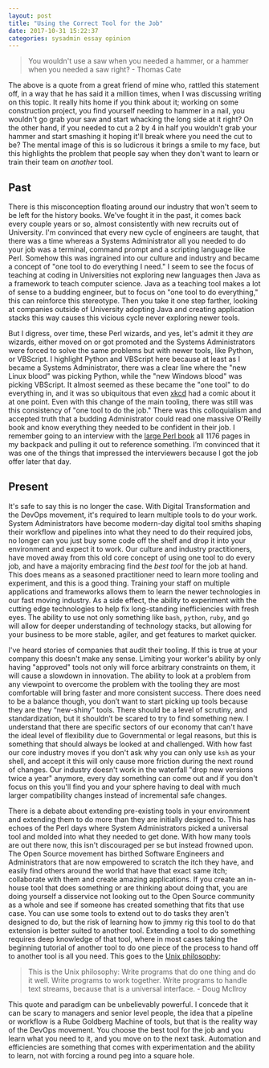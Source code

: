 ```yaml
---
layout: post
title: "Using the Correct Tool for the Job"
date: 2017-10-31 15:22:37
categories: sysadmin essay opinion
---
```


>You wouldn't use a saw when you needed a hammer, or a hammer when you needed a saw right? - Thomas Cate

The above is a quote from a great friend of mine who, rattled this statement off, in a way that he has said it a million times, when I was discussing writing on this topic. It really hits home if you think about it; working on some construction project, you find yourself needing to hammer in a nail, you wouldn't go grab your saw and start whacking the long side at it right? On the other hand, if you needed to cut a 2 by 4 in half you wouldn't grab your hammer and start smashing it hoping it'll break where you need the cut to be? The mental image of this is so ludicrous it brings a smile to my face, but this highlights the problem that people say when they don't want to learn or train their team on _another_ tool.

## Past

There is this misconception floating around our industry that won't seem to be left for the history books. We've fought it in the past, it comes back every couple years or so, almost consistently with new recruits out of University. I'm convinced that every new cycle of engineers are taught, that there was a time whereas a Systems Administrator all you needed to do your job was a terminal, command prompt and a scripting language like Perl. Somehow this was ingrained into our culture and industry and became a concept of "one tool to do everything I need." I seem to see the focus of teaching at coding in Universities not exploring new languages then Java as a framework to teach computer science. Java as a teaching tool makes a lot of sense to a budding engineer, but to focus on "one tool to do everything," this can reinforce this stereotype. Then you take it one step farther, looking at companies outside of University adopting Java and creating application stacks this way causes this vicious cycle never exploring newer tools.

But I digress, over time, these Perl wizards, and yes, let's admit it they _are_ wizards, either moved on or got promoted and the Systems Administrators were forced to solve the same problems but with newer tools, like Python, or VBScript. I highlight Python and VBScript here because at least as I became a Systems Administrator, there was a clear line where the "new Linux blood" was picking Python, while the "new Windows blood" was picking VBScript. It almost seemed as these became the "one tool" to do everything in, and it was so ubiquitous that even [xkcd](https://xkcd.com/353/) had a comic about it at one point. Even with this change of the main tooling, there was still was this consistency of "one tool to do the job." There was this colloquialism and accepted truth that a budding Administrator could read one massive O'Reilly book and know everything they needed to be confident in their job.  I remember going to an interview with the [large Perl book](https://www.amazon.com/Programming-Perl-Unmatched-processing-scripting/dp/0596004923) all 1176 pages in my backpack and pulling it out to reference something. I’m convinced that it was one of the things that impressed the interviewers because I got the job offer later that day.

## Present

It's safe to say this is no longer the case. With Digital Transformation and the DevOps movement, it's required to learn multiple tools to do your work. System Administrators have become modern-day digital tool smiths shaping their workflow and pipelines into what they need to do their required jobs, no longer can you just buy some code off the shelf and drop it into your environment and expect it to work. Our culture and industry practitioners, have moved away from this old core concept of using one tool to do every job, and have a majority embracing find the _best tool_ for the job at hand. This does means as a seasoned practitioner need to learn more tooling and experiment, and this is a good thing. Training your staff on multiple applications and frameworks allows them to learn the newer technologies in our fast moving industry. As a side effect, the ability to experiment with the cutting edge technologies to help fix long-standing inefficiencies with fresh eyes. The ability to use not only something like `bash`, `python`, `ruby`, and `go` will allow for deeper understanding of technology stacks, but allowing for your business to be more stable, agiler, and get features to market quicker.

I've heard stories of companies that audit their tooling. If this is true at your company this doesn't make any sense. Limiting your worker's ability by only having "approved" tools not only will force arbitrary constraints on them, it will cause a slowdown in innovation. The ability to look at a problem from any viewpoint to overcome the problem with the tooling they are most comfortable will bring faster and more consistent success. There does need to be a balance though, you don’t want to start picking up tools because they are they “new-shiny” tools. There should be a level of scrutiny, and standardization, but it shouldn’t be scared to try to find something new.
I understand that there are specific sectors of our economy that can't have the ideal level of flexibility due to Governmental or legal reasons, but this is something that should always be looked at and challenged. With how fast our core industry moves if you don't ask why you can only use `ksh` as your shell, and accept it this will only cause more friction during the next round of changes. Our industry doesn't work in the waterfall "drop new versions twice a year" anymore, every day something can come out and if you don't focus on this you'll find you and your sphere having to deal with much larger compatibility changes instead of incremental safe changes.

There is a debate about extending pre-existing tools in your environment and extending them to do more than they are initially designed to. This has echoes of the Perl days where System Administrators picked a universal tool and molded into what they needed to get done. With how many tools are out there now, this isn't discouraged per se but instead frowned upon. The Open Source movement has birthed Software Engineers and Administrators that are now empowered to scratch the itch they have, and easily find others around the world that have that exact same itch; collaborate with them and create amazing applications. If you create an in-house tool that does something or are thinking about doing that, you are doing yourself a disservice not looking out to the Open Source community as a whole and see if someone has created something that fits that use case. You can use some tools to extend out to do tasks they aren't designed to do, but the risk of learning how to jimmy rig this tool to do that extension is better suited to another tool. Extending a tool to do something requires deep knowledge of that tool, where in most cases taking the beginning tutorial of another tool to do one piece of the process to hand off to another tool is all you need. This goes to the [Unix philosophy](https://en.wikipedia.org/wiki/Unix_philosophy):

> This is the Unix philosophy: Write programs that do one thing and do it well. Write programs to work together. Write programs to handle text streams, because that is a universal interface. - Doug McIlroy

This quote and paradigm can be unbelievably powerful. I concede that it can be scary to managers and senior level people, the idea that a pipeline or workflow is a Rube Goldberg Machine of tools, but that is the reality way of the DevOps movement. You choose the best tool for the job and you learn what you need to it, and you move on to the next task. Automation and efficiencies are something that comes with experimentation and the ability to learn, not with forcing a round peg into a square hole.
